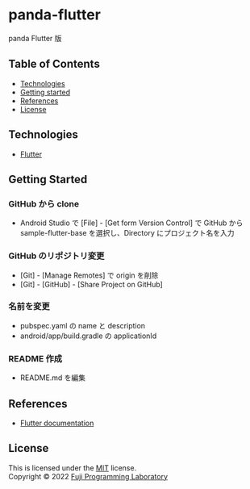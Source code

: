 # panda-flutter

panda Flutter 版

## Table of Contents

* [Technologies](#technologies)
* [Getting started](#getting-started)
* [References](#references)
* [License](#license)

## Technologies

* [Flutter][flutter]

## Getting Started

### GitHub から clone

- Android Studio で [File] - [Get form Version Control] で GitHub から sample-flutter-base を選択し、Directory にプロジェクト名を入力

### GitHub のリポジトリ変更

- [Git] - [Manage Remotes] で origin を削除
- [Git] - [GitHub] - [Share Project on GitHub]

### 名前を変更

- pubspec.yaml の name と description
- android/app/build.gradle の applicationId

### README 作成

- README.md を編集

## References

* [Flutter documentation](https://flutter.dev/docs)

## License

This is licensed under the [MIT](https://choosealicense.com/licenses/mit/) license.  
Copyright &copy; 2022 [Fuji Programming Laboratory](https://fuji-labo.com/)



[flutter]: https://flutter.dev